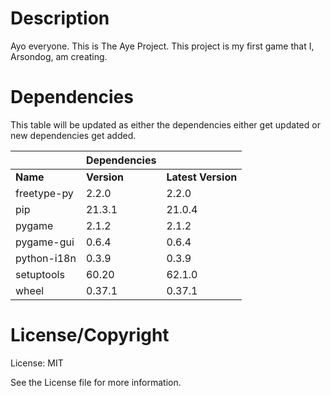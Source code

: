 # Description 
Ayo everyone. This is The Aye Project. This project is my first game that I, Arsondog, am creating.



# __**Dependencies**__

This table will be updated as either the dependencies either get updated or new dependencies get added. 

|            | Dependencies |                    |
|------------|--------------|--------------------|
| __Name__   | __Version__  | __Latest Version__ |
| freetype-py|2.2.0         | 2.2.0              |
| pip        | 21.3.1       | 21.0.4             |
| pygame     | 2.1.2        | 2.1.2              |
| pygame-gui | 0.6.4        | 0.6.4              |
|python-i18n |	0.3.9	      | 0.3.9              |
| setuptools | 60.20        | 62.1.0             |
| wheel      | 0.37.1       | 0.37.1             |


# __**License/Copyright**__

License: MIT 

See the License file for more information.

